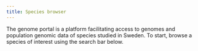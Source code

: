 ```yaml
---
title: Species browser
---
```


The genome portal is a platform facilitating access to genomes and population genomic data of species studied in Sweden. To start, browse a species of interest using the search bar below.
